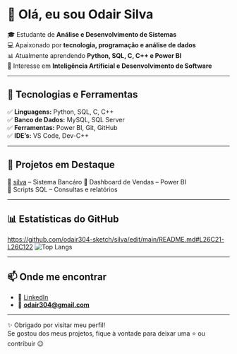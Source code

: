 # 👋 Olá, eu sou Odair Silva  

🎓 Estudante de **Análise e Desenvolvimento de Sistemas**  
💻 Apaixonado por **tecnologia, programação e análise de dados**  
📊 Atualmente aprendendo **Python, SQL, C, C++ e Power BI**  
🤖 Interesse em **Inteligência Artificial e Desenvolvimento de Software**  

---

## 🚀 Tecnologias e Ferramentas  
✅ **Linguagens:** Python, SQL, C, C++  
✅ **Banco de Dados:** MySQL, SQL Server  
✅ **Ferramentas:** Power BI, Git, GitHub  
✅ **IDE’s:** VS Code, Dev-C++  

---

## 📂 Projetos em Destaque  
🔹 [silva](https://github.com/odair304-sketch/silva) – Sistema Bancáro
🔹 Dashboard de Vendas – Power BI  
🔹 Scripts SQL – Consultas e relatórios  

---

## 📊 Estatísticas do GitHub  
https://github.com/odair304-sketch/silva/edit/main/README.md#L26C21-L26C122
![Top Langs](https://github-readme-stats.vercel.app/api/top-langs/?username=odair304-sketch&layout=compact&theme=radical)  

---

## 📫 Onde me encontrar  
- 🔗 [LinkedIn](https://www.linkedin.com/in/odair-silva-de-souza-569011170)  
- 📧 **odair304@gmail.com**  

---

✨ Obrigado por visitar meu perfil!  
Se gostou dos meus projetos, fique à vontade para deixar uma ⭐ ou contribuir 😉  
